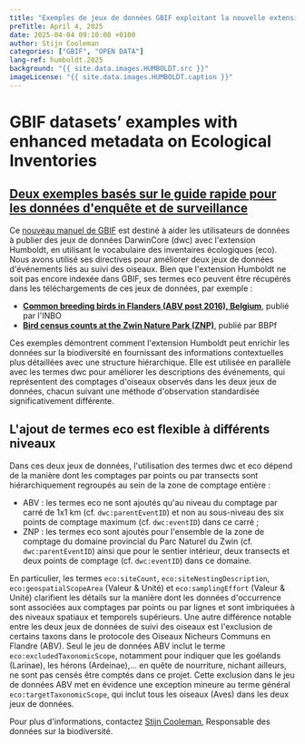 ```yaml
---
title: "Exemples de jeux de données GBIF exploitant la nouvelle extension pour les inventaires écologiques"
preTitle: April 4, 2025
date: 2025-04-04 09:10:08 +0100
author: Stijn Cooleman
categories: ["GBIF", "OPEN DATA"]
lang-ref: humboldt.2025
background: "{{ site.data.images.HUMBOLDT.src }}"
imageLicense: "{{ site.data.images.HUMBOLDT.caption }}"
---
```


# GBIF datasets’ examples with enhanced metadata on Ecological Inventories

## [Deux exemples basés sur le guide rapide pour les données d'enquête et de surveillance](https://docs.gbif.org/survey-monitoring-quick-start/)

Ce [nouveau manuel de GBIF](https://docs.gbif.org/survey-monitoring-quick-start/) est destiné à aider les utilisateurs de données à publier des jeux de données DarwinCore (dwc) avec l'extension Humboldt, en utilisant le vocabulaire des inventaires écologiques (eco). Nous avons utilisé ses directives pour améliorer deux jeux de données d'événements liés au suivi des oiseaux. Bien que l'extension Humboldt ne soit pas encore indexée dans GBIF, ses termes eco peuvent être récupérés dans les téléchargements de ces jeux de données, par exemple :
* [**Common breeding birds in Flanders (ABV post 2016), Belgium**](https://www.gbif.org/dataset/99047b1e-ee53-4053-ba69-2e28eaaa45d9), publié par l'INBO
* [**Bird census counts at the Zwin Nature Park (ZNP)**](https://www.gbif.org/dataset/dde71542-ad2d-4ec7-a93c-eb18bc0f432b), publié par BBPf

Ces exemples démontrent comment l'extension Humboldt peut enrichir les données sur la biodiversité en fournissant des informations contextuelles plus détaillées avec une structure hiérarchique. 
Elle est utilisée en parallèle avec les termes dwc pour améliorer les descriptions des événements, qui représentent des comptages d'oiseaux observés dans les deux jeux de données, chacun suivant une méthode d'observation standardisée significativement différente.

## L'ajout de termes eco est flexible à différents niveaux
Dans ces deux jeux de données, l'utilisation des termes dwc et eco dépend de la manière dont les comptages par points ou par transects sont hiérarchiquement regroupés au sein de la zone de comptage entière :

*  ABV : les termes eco ne sont ajoutés qu'au niveau du comptage par carré de 1x1 km (cf. `dwc:parentEventID`) et non au sous-niveau des six points de comptage maximum (cf. `dwc:eventID`) dans ce carré ;
*  ZNP : les termes eco sont ajoutés pour l'ensemble de la zone de comptage du domaine provincial du Parc Naturel du Zwin (cf. `dwc:parentEventID`) ainsi que pour le sentier intérieur, deux transects et deux points de comptage (cf. `dwc:eventID`) dans ce domaine.

En particulier, les termes `eco:siteCount`, `eco:siteNestingDescription`, `eco:geospatialScopeArea` (Valeur & Unité) et `eco:samplingEffort` (Valeur & Unité) clarifient les détails sur la manière dont les données d'occurrence sont associées aux comptages par points ou par lignes et sont imbriquées à des niveaux spatiaux et temporels supérieurs.
Une autre différence notable entre les deux jeux de données de suivi des oiseaux est l'exclusion de certains taxons dans le protocole des Oiseaux Nicheurs Communs en Flandre (ABV). 
Seul le jeu de données ABV inclut le terme `eco:excludedTaxonomicScope`, notamment pour indiquer que les goélands (Larinae), les hérons (Ardeinae),... en quête de nourriture, nichant ailleurs, ne sont pas censés être comptés dans ce projet. Cette exclusion dans le jeu de données ABV met en évidence une exception mineure au terme général `eco:targetTaxonomicScope`, qui inclut tous les oiseaux (Aves) dans les deux jeux de données.

Pour plus d'informations, contactez [Stijn Cooleman](mailto:s.cooleman@biodiversity.be), Responsable des données sur la biodiversité.
